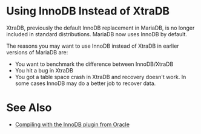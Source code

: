 # Using InnoDB Instead of XtraDB

XtraDB, previously the default InnoDB replacement in MariaDB, is no longer included in standard distributions. MariaDB now uses InnoDB by default.

The reasons you may want to use InnoDB instead of XtraDB in earlier versions of MariaDB are:

* You want to benchmark the difference between InnoDB/XtraDB
* You hit a bug in XtraDB
* You got a table space crash in XtraDB and recovery doesn't work. In some cases InnoDB may do a better job to recover data.

#

# See Also

* [Compiling with the InnoDB plugin from Oracle](../../../../server-management/getting-installing-and-upgrading-mariadb/compiling-mariadb-from-source/compiling-with-the-innodb-plugin-from-oracle.md)